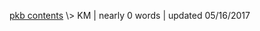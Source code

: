 <p class="path"><a href="../pkb.html">pkb contents</a> \> KM | nearly 0 words | updated 05/16/2017</p><div class="TOC"></div>
